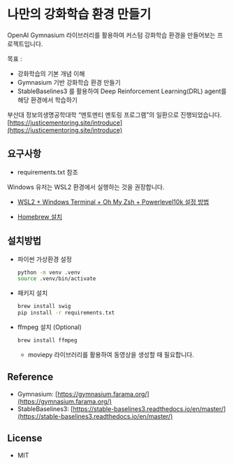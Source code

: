 # 나만의 강화학습 환경 만들기

OpenAI Gymnasium 라이브러리를 활용하여 커스텀 강화학습 환경을 만들어보는 프로젝트입니다.

목표 :

- 강화학습의 기본 개념 이해
- Gymnasium 기반 강화학습 환경 만들기
- StableBaselines3 를 활용하여 Deep Reinforcement Learning(DRL) agent를 해당 환경에서 학습하기

부산대 정보의생명공학대학 “멘토멘티 멘토링 프로그램”의 일환으로 진행되었습니다.
[https://justicementoring.site/introduce](https://justicementoring.site/introduce)

## 요구사항

- requirements.txt 참조

Windows 유저는 WSL2 환경에서 실행하는 것을 권장합니다.

- [WSL2 + Windows Terminal + Oh My Zsh + Powerlevel10k 설정 방법](https://gist.github.com/zachrank/fc71ed301e9823264ddac4fb77975735)

- [Homebrew 설치](https://brew.sh)

## 설치방법

- 파이썬 가상환경 설정

    ```bash
    python -m venv .venv
    source .venv/bin/activate
    ```

- 패키지 설치

    ```bash
    brew install swig
    pip install -r requirements.txt
    ```

- ffmpeg 설치 (Optional)

    ```bash
    brew install ffmpeg
    ```

  - moviepy 라이브러리를 활용하여 동영상을 생성할 때 필요합니다.

## Reference

- Gymnasium: [https://gymnasium.farama.org/](https://gymnasium.farama.org/)
- StableBaselines3: [https://stable-baselines3.readthedocs.io/en/master/](https://stable-baselines3.readthedocs.io/en/master/)

## License

- MIT
